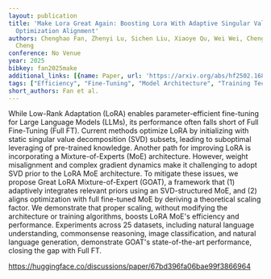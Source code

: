 ```yaml
---
layout: publication
title: 'Make Lora Great Again: Boosting Lora With Adaptive Singular Values And Mixture-of-experts
  Optimization Alignment'
authors: Chenghao Fan, Zhenyi Lu, Sichen Liu, Xiaoye Qu, Wei Wei, Chengfeng Gu, Yu
  Cheng
conference: No Venue
year: 2025
bibkey: fan2025make
additional_links: [{name: Paper, url: 'https://arxiv.org/abs/hf2502.16894'}]
tags: ["Efficiency", "Fine-Tuning", "Model Architecture", "Training Techniques"]
short_authors: Fan et al.
---
```

While Low-Rank Adaptation (LoRA) enables parameter-efficient fine-tuning for Large Language Models (LLMs), its performance often falls short of Full Fine-Tuning (Full FT). Current methods optimize LoRA by initializing with static singular value decomposition (SVD) subsets, leading to suboptimal leveraging of pre-trained knowledge. Another path for improving LoRA is incorporating a Mixture-of-Experts (MoE) architecture. However, weight misalignment and complex gradient dynamics make it challenging to adopt SVD prior to the LoRA MoE architecture. To mitigate these issues, we propose Great LoRA Mixture-of-Expert (GOAT), a framework that (1) adaptively integrates relevant priors using an SVD-structured MoE, and (2) aligns optimization with full fine-tuned MoE by deriving a theoretical scaling factor. We demonstrate that proper scaling, without modifying the architecture or training algorithms, boosts LoRA MoE's efficiency and performance. Experiments across 25 datasets, including natural language understanding, commonsense reasoning, image classification, and natural language generation, demonstrate GOAT's state-of-the-art performance, closing the gap with Full FT.

https://huggingface.co/discussions/paper/67bd396fa06bae99f3866964